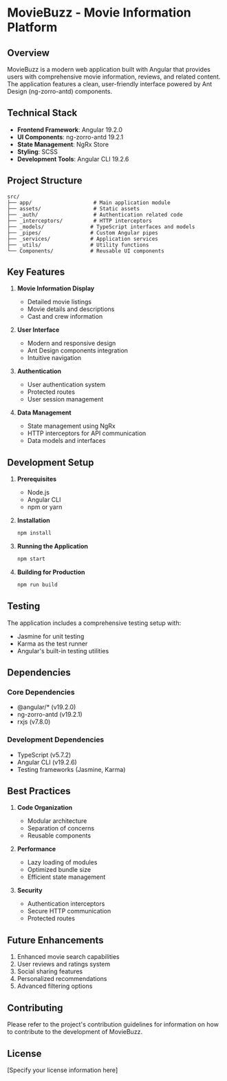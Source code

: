 # MovieBuzz - Movie Information Platform

## Overview

MovieBuzz is a modern web application built with Angular that provides users with comprehensive movie information, reviews, and related content. The application features a clean, user-friendly interface powered by Ant Design (ng-zorro-antd) components.

## Technical Stack

- **Frontend Framework**: Angular 19.2.0
- **UI Components**: ng-zorro-antd 19.2.1
- **State Management**: NgRx Store
- **Styling**: SCSS
- **Development Tools**: Angular CLI 19.2.6

## Project Structure

```
src/
├── app/                    # Main application module
├── assets/                 # Static assets
├── _auth/                  # Authentication related code
├── _interceptors/          # HTTP interceptors
├── _models/               # TypeScript interfaces and models
├── _pipes/                # Custom Angular pipes
├── _services/             # Application services
├── _utils/                # Utility functions
└── Components/            # Reusable UI components
```

## Key Features

1. **Movie Information Display**

   - Detailed movie listings
   - Movie details and descriptions
   - Cast and crew information

2. **User Interface**

   - Modern and responsive design
   - Ant Design components integration
   - Intuitive navigation

3. **Authentication**

   - User authentication system
   - Protected routes
   - User session management

4. **Data Management**
   - State management using NgRx
   - HTTP interceptors for API communication
   - Data models and interfaces

## Development Setup

1. **Prerequisites**

   - Node.js
   - Angular CLI
   - npm or yarn

2. **Installation**

   ```bash
   npm install
   ```

3. **Running the Application**

   ```bash
   npm start
   ```

4. **Building for Production**
   ```bash
   npm run build
   ```

## Testing

The application includes a comprehensive testing setup with:

- Jasmine for unit testing
- Karma as the test runner
- Angular's built-in testing utilities

## Dependencies

### Core Dependencies

- @angular/\* (v19.2.0)
- ng-zorro-antd (v19.2.1)
- rxjs (v7.8.0)

### Development Dependencies

- TypeScript (v5.7.2)
- Angular CLI (v19.2.6)
- Testing frameworks (Jasmine, Karma)

## Best Practices

1. **Code Organization**

   - Modular architecture
   - Separation of concerns
   - Reusable components

2. **Performance**

   - Lazy loading of modules
   - Optimized bundle size
   - Efficient state management

3. **Security**
   - Authentication interceptors
   - Secure HTTP communication
   - Protected routes

## Future Enhancements

1. Enhanced movie search capabilities
2. User reviews and ratings system
3. Social sharing features
4. Personalized recommendations
5. Advanced filtering options

## Contributing

Please refer to the project's contribution guidelines for information on how to contribute to the development of MovieBuzz.

## License

[Specify your license information here]
